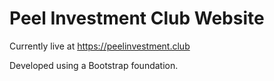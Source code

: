 # Peel Investment Club Website
Currently live at https://peelinvestment.club

Developed using a Bootstrap foundation. 
